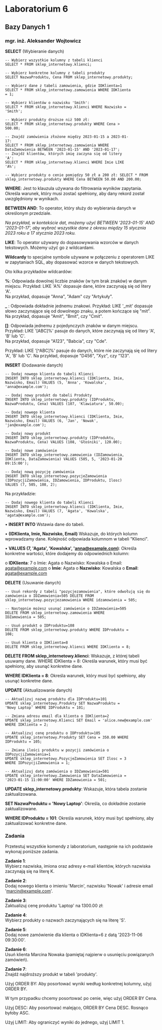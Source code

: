 # Laboratorium 6 
## Bazy Danych 1 
### mgr. inż. Aleksander Wojtowicz 
 
**SELECT** (Wybieranie danych) 
```
-- Wybierz wszystkie kolumny z tabeli klienci 
SELECT * FROM sklep_internetowy.klienci; 
 
-- Wybierz konkretne kolumny z tabeli produkty 
SELECT NazwaProduktu, Cena FROM sklep_internetowy.produkty; 
 
-- Wybierz dane z tabeli zamowienia, gdzie IDKlienta=1 
SELECT * FROM sklep_internetowy.zamowienia WHERE IDKlienta 
= 1; 
 
-- Wybierz klientów o nazwisku 'Smith': 
SELECT * FROM sklep_internetowy.klienci WHERE Nazwisko = 
'Smith'; 
 
-- Wybierz produkty droższe niż 500 zł: 
SELECT * FROM sklep_internetowy.produkty WHERE Cena > 
500.00; 
 
-- Znajdź zamówienia złożone między 2023-01-15 a 2023-01-
17: 
SELECT * FROM sklep_internetowy.zamowienia WHERE 
DataZamowienia BETWEEN '2023-01-15' AND '2023-01-17';  
-- Znajdź klientów, których imię zaczyna się od litery 
'A': 
SELECT * FROM sklep_internetowy.klienci WHERE Imie LIKE 
'A%'; 
 
-- Wybierz produkty o cenie pomiędzy 50 zł a 200 zł: SELECT * FROM sklep_internetowy.produkty WHERE Cena BETWEEN 50.00 AND 200.00;
```

**WHERE**: Jest to klauzula używana do filtrowania wyników zapytania. Określa warunek, który musi zostać spełniony, aby dany rekord został uwzględniony w wynikach. 
 
**BETWEEN AND**: To operator, który służy do wybierania danych w określonym przedziale.  

*Na przykład, w kontekście dat, możemy użyć BETWEEN '2023-01-15' AND '2023-01-17', aby wybrać wszystkie dane z okresu między 15 stycznia 2023 roku a 17 stycznia 2023 roku.*

**LIKE**: To operator używany do dopasowywania wzorców w danych tekstowych. 
Możemy użyć go z wildcardami. 
 
 **Wildcardy** to specjalne symbole używane w połączeniu z operatorem LIKE w zapytaniach SQL, aby dopasować wzorce w danych tekstowych.  
 
Oto kilka przykładów wildcardów: 
 
**%**: Odpowiada dowolnej liczbie znaków (w tym brak znaków) w danym miejscu. 
Przykład: LIKE 'A%' dopasuje dane, które zaczynają się od litery 'A'.  
Na przykład, dopasuje "Anna", "Adam" czy "Artykuły". 
 
 
**_** : Odpowiada dokładnie jednemu znakowi. 
Przykład: LIKE '_mit' dopasuje słowo zaczynające się od dowolnego znaku, a potem kończące się "mit".  
Na przykład, dopasuje "Amit", "Bmit", czy "Cmit". 
 
 
**[]**: Odpowiada jednemu z pojedynczych znaków w danym miejscu. 
Przykład: LIKE '[ABC]%' pasuje do danych, które zaczynają się od litery 'A', 'B' lub 'C'.  
Na przykład, dopasuje "A123", "Babcia", czy "Cde". 
 
Przykład: LIKE '[^ABC]%' pasuje do danych, które nie zaczynają się od litery 'A', 'B' lub 'C'. 
Na przykład, dopasuje "D456", "Xyz", czy "123". 
 
 **INSERT** (Dodawanie danych) 
 ```
-- Dodaj nowego klienta do tabeli Klienci 
INSERT INTO sklep_internetowy.klienci (IDKlienta, Imie, 
Nazwisko, Email) VALUES (5, 'Anna', 'Kowalska', 
'anna@example.com'); 
 
-- Dodaj nowy produkt do tabeli Produkty 
INSERT INTO sklep_internetowy.produkty (IDProduktu, 
NazwaProduktu, Cena) VALUES (107, 'Klawiatura', 50.00); 
 
-- Dodaj nowego klienta 
INSERT INTO sklep_internetowy.klienci (IDKlienta, Imie, 
Nazwisko, Email) VALUES (6, 'Jan', 'Nowak', 
'jan@example.com'); 
 
-- Dodaj nowy produkt 
INSERT INTO sklep_internetowy.produkty (IDProduktu, 
NazwaProduktu, Cena) VALUES (108, 'Głośniki', 120.00); 
 
-- Dodaj nowe zamówienie 
INSERT INTO sklep_internetowy.zamowienia (IDZamowienia, 
IDKlienta, DataZamowienia) VALUES (505, 5, '2023-01-20 
09:15:00'); 
 
-- Dodaj nową pozycję zamówienia 
INSERT INTO sklep_internetowy.pozycjeZamowienia 
(IDPozycjiZamowienia, IDZamowienia, IDProduktu, Ilosc) 
VALUES (7, 505, 108, 2);
```
 
Na przykładzie: 
```
-- Dodaj nowego klienta do tabeli Klienci 
INSERT INTO sklep_internetowy.klienci (IDKlienta, Imie, 
Nazwisko, Email) VALUES (7, 'Agata', 'Kowalska', 
'agata@example.com');
```
 
•	**INSERT INTO** Wstawia dane do tabeli. 

•	**(IDKlienta, Imie, Nazwisko, Email)** Wskazuje, do których kolumn wprowadzamy dane. Kolejność odpowiada kolumnom w tabeli "Klienci". 

•	**VALUES (7, 'Agata', 'Kowalska', 'anna@example.com)**: Określa konkretne wartości, które dodajemy do odpowiednich kolumn: 

  o **IDKlienta**: 7 o Imie: Agata o Nazwisko: Kowalska o Email: agata@example.com 
  o **Imie**: Agata
  o **Nazwisko**: Kowalska
  o **Email**: agata@example.com

**DELETE** (Usuwanie danych) 
```
-- Usuń rekordy z tabeli "pozycjezamowienia", które odwołują się do zamówienia o IDZamowienia=505 DELETE FROM sklep_internetowy.pozycjezamowienia WHERE idzamowienia = 505; 
 
-- Następnie możesz usunąć zamówienie o IDZamowienia=505 
DELETE FROM sklep_internetowy.zamowienia WHERE 
IDZamowienia = 505; 
 
-- Usuń produkt o IDProduktu=108 
DELETE FROM sklep_internetowy.produkty WHERE IDProduktu = 
108; 
 
-- Usuń klienta o IDKlienta=8 
DELETE FROM sklep_internetowy.klienci WHERE IDKlienta = 8;
```
**DELETE FROM sklep_internetowy.klienci**: Wskazuje, z której tabeli usuwamy dane. WHERE IDKlienta = 8: Określa warunek, który musi być spełniony, aby usunąć konkretne dane. 
 
**WHERE IDKlienta = 8**: Określa warunek, który musi być spełniony, aby usunąć konkretne dane.
 
**UPDATE** (Aktualizowanie danych) 
```
-- Aktualizuj nazwę produktu dla IDProduktu=101 
UPDATE sklep_internetowy.Produkty SET NazwaProduktu = 
'Nowy Laptop' WHERE IDProduktu = 101; 
 
-- Zmiana adresu email dla klienta o IDKlienta=2 
UPDATE sklep_internetowy.Klienci SET Email = 'alice.new@example.com' WHERE IDKlienta = 2; 
 
-- Aktualizuj cenę produktu o IDProduktu=105 
UPDATE sklep_internetowy.Produkty SET Cena = 350.00 WHERE 
IDProduktu = 105; 
 
-- Zmiana ilości produktu w pozycji zamówienia o 
IDPozycjiZamowienia=1 
UPDATE sklep_internetowy.PozycjeZamowienia SET Ilosc = 3 
WHERE IDPozycjiZamowienia = 1; 
 
-- Aktualizuj datę zamówienia o IDZamowienia=501 
UPDATE sklep_internetowy.Zamowienia SET DataZamowienia = 
'2023-01-15 11:00:00' WHERE IDZamowienia = 501;
```
**UPDATE sklep_internetowy.produkty**: Wskazuje, która tabela zostanie zaktualizowana. 

**SET NazwaProduktu = 'Nowy Laptop'**: Określa, co dokładnie zostanie zaktualizowane. 

**WHERE IDProduktu = 101**: Określa warunek, który musi być spełniony, aby zaktualizować konkretne dane. 
 
### Zadania 
Przetestuj wszystkie komendy z laboratorium, następnie na ich podstawie wykonaj poniższe zadania. 
 
**Zadanie 1**:  
Wybierz nazwiska, imiona oraz adresy e-mail klientów, których nazwiska zaczynają się na literę K. 
 
**Zadanie 2**:  
Dodaj nowego klienta o imieniu 'Marcin', nazwisku 'Nowak' i adresie email 
'marcin@example.com'. 
 
**Zadanie 3**:  
Zaktualizuj cenę produktu 'Laptop' na 1300.00 zł: 
 
**Zadanie 4**:  
Wybierz produkty o nazwach zaczynających się na literę 'S'. 
 
**Zadanie 5**:  
Dodaj nowe zamówienie dla klienta o IDKlienta=6 z datą '2023-11-06 09:30:00'. 
 
**Zadanie 6**:  
Usuń klienta Marcina Nowaka (pamiętaj najpierw o usunięciu powiązanych zamówień). 
 
**Zadanie 7**:  
Znajdź najdroższy produkt w tabeli 'produkty'. 

Użyj ORDER BY: Aby posortować wyniki według konkretnej kolumny, użyj ORDER BY.  

W tym przypadku chcemy posortować po cenie, więc użyj ORDER BY Cena. 

Użyj DESC: Aby posortować malejąco, ORDER BY Cena DESC. Rosnąco byłoby ASC. 

Użyj LIMIT: Aby ograniczyć wyniki do jednego, użyj LIMIT 1. 
 
